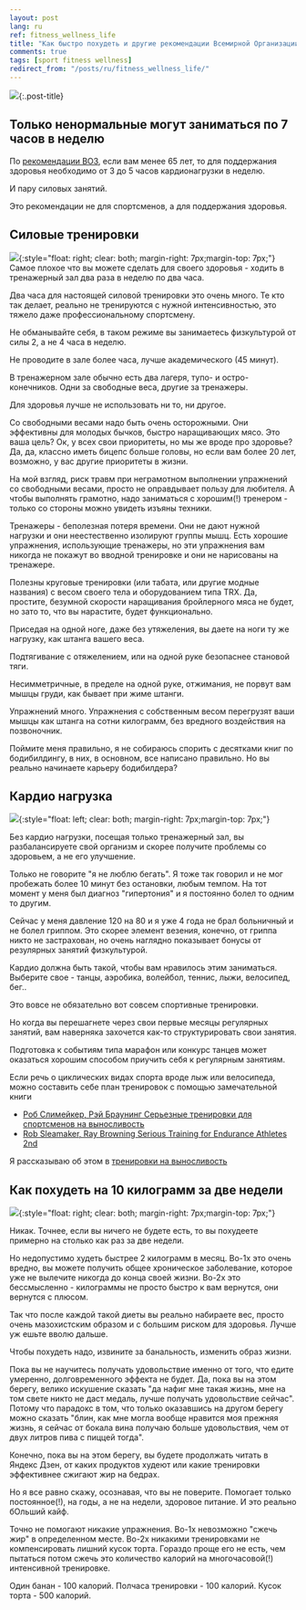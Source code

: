 ```yaml
---
layout: post
lang: ru
ref: fitness_wellness_life
title: "Как быстро похудеть и другие рекомендации Всемирной Организации Здравоохранения"
comments: true
tags: [sport fitness wellness]
redirect_from: "/posts/ru/fitness_wellness_life/"
---
```

![](/images/who-logo.png){:.post-title}

<style type="text/css">
  h2 {
    content: "";
    clear: both;
  }
</style>

## Только ненормальные могут заниматься по 7 часов в неделю

По [рекомендации ВОЗ](https://apps.who.int/iris/bitstream/handle/10665/44399/9789244599976_rus.pdf;jsessionid=9ECC70B1B448A161764E215F925FC9A5?sequence=3), 
если вам менее 65 лет, то для поддержания здоровья необходимо от 3 до 5 часов 
кардионагрузки в неделю. 

И пару силовых занятий.

Это рекомендации не для спортсменов, а для поддержания здоровья.

## Силовые тренировки

![](/images/515f88a583e67c7e6b217d375c660df2.png){:style="float: right; clear: both; margin-right: 7px;margin-top: 7px;"}
Самое плохое что вы можете сделать для своего здоровья - ходить в тренажерный зал
два раза в неделю по два часа. 

Два часа для настоящей силовой тренировки это очень много. 
Те кто так делает, реально не тренируются с нужной интенсивностью, это тяжело
даже профессиональному спортсмену. 

Не обманывайте себя, в таком режиме вы занимаетесь физкультурой 
от силы 2, а не 4 часа в неделю.

Не проводите в зале более часа, лучше академического (45 минут). 

В тренажерном зале обычно есть два лагеря, тупо- и остро-конечников.
Одни за свободные веса, другие за тренажеры.

Для здоровья лучше не использовать ни то, ни другое.

Со свободными весами надо быть очень осторожными. Они эффективны для молодых
бычков, быстро наращивающих мясо. Это ваша цель? Ок, у всех свои приоритеты,
но мы же вроде про здоровье? Да, да, классно иметь бицепс больше головы,
но если вам более 20 лет, возможно, у вас другие приоритеты в жизни.

На мой взгляд, риск травм при неграмотном выполнении упражнений со свободными
весами, просто не оправдывает пользу для любителя. А чтобы выполнять грамотно, надо 
заниматься с хорошим(!) тренером - только со стороны можно увидеть изъяны техники.
 
Тренажеры - беполезная потеря времени. Они не дают нужной нагрузки и они неестественно
изолируют группы мышц. Есть хорошие упражнения, использующие тренажеры,
но эти упражнения вам никогда не покажут во вводной тренировке и они не нарисованы
на тренажере.

Полезны круговые тренировки (или табата, или другие модные названия) с весом своего 
тела и оборудованием типа TRX.
Да, простите, безумной скорости наращивания бройлерного мяса не будет,
но зато то, что вы нарастите, будет функционально. 

Приседая на одной ноге, даже без утяжеления, вы даете на ноги
ту же нагрузку, как штанга вашего веса. 

Подтягивание с отяжелением, или на одной руке безопаснее становой тяги. 

Несимметричные, в пределе на одной руке, отжимания, не порвут вам мышцы
груди, как бывает при жиме штанги.
 
Упражнений много. Упражнения с собственным весом перегрузят ваши 
мышцы как штанга на сотни килограмм, без вредного воздействия на позвоночник.

Поймите меня правильно, я не собираюсь спорить с десятками книг по бодибилдингу,
в них, в основном, все написано правильно. Но вы реально начинаете карьеру
бодибилдера?

## Кардио нагрузка
![](/images/BoS4OdBxgyA.jpg){:style="float: left; clear: both; margin-right: 7px;margin-top: 7px;"}

Без кардио нагрузки, посещая только тренажерный зал, вы разбалансируете свой 
организм и скорее получите проблемы со здоровьем, а не его улучшение.

Только не говорите "я не люблю бегать". Я тоже так говорил и не мог пробежать 
более 10 минут без остановки, любым темпом. На тот момент у меня был диагноз
"гипертония" и я постоянно болел то одним то другим.

Сейчас у меня давление 120 на 80 и я уже 4 года не брал больничный и не болел 
гриппом. Это скорее элемент везения, конечно, от гриппа никто не застрахован,
но очень наглядно показывает бонусы от резулярных занятий физкультурой. 

Кардио должна быть такой, чтобы вам нравилось этим заниматься.
Выберите свое - танцы, аэробика, волейбол, теннис, лыжи, велосипед, бег..

Это вовсе не обязательно вот совсем спортивные тренировки. 

Но когда вы перешагнете через свои первые месяцы регулярных занятий, вам 
наверняка захочется как-то структурировать свои занятия.

Подготовка к событиям типа марафон или конкурс танцев может оказаться хорошим 
способом приучить себя к регулярным занятиям.

Если речь о циклических видах спорта вроде лыж или велосипеда, можно составить
себе план тренировок с помощью замечательной книги
* [Роб Слимейкер, Рэй Браунинг Серьезные тренировки для спортсменов на выносливость](https://www.ozon.ru/context/detail/id/142772738/)
* [Rob Sleamaker, Ray Browning Serious Training for Endurance Athletes 2nd](https://www.amazon.com/Serious-Training-Endurance-Athletes-2nd/dp/0873226445) 

Я рассказываю об этом в [тренировки на выносливость](/posts/ru/serious_training_endurance_athlets_rob_sleamaker_ray_browning.html) 

## Как похудеть на 10 килограмм за две недели

![](/images/xig6xM9KT.png){:style="float: right; clear: both; margin-right: 7px;margin-top: 7px;"}

Никак. Точнее, если вы ничего не будете есть, то вы похудеете примерно на столько
как раз за две недели.

Но недопустимо худеть быстрее 2 килограмм в месяц. Во-1х это очень вредно,
вы можете получить общее хроническое заболевание, которое уже не вылечите никогда
до конца своей жизни. Во-2х это бессмысленно - килограммы не просто
быстро к вам вернутся, они вернутся с плюсом. 

Так что после каждой такой диеты вы реально набираете вес, просто очень 
мазохистским образом и с большим риском для здоровья. 
Лучше уж ешьте вволю дальше.

Чтобы похудеть надо, извините за банальность, изменить образ жизни.

Пока вы не научитесь получать удовольствие именно от того, что едите умеренно,
долговременного эффекта не будет. Да, пока вы на этом берегу, велико искушение
сказать "да нафиг мне такая жизнь, мне на том свете никто не даст медаль,
лучше получать удовольствие сейчас". Потому что парадокс в том, что только 
оказавшись на другом берегу можно сказать "блин, как мне могла вообще
нравится моя прежняя жизнь, я сейчас от бокала вина получаю больше удовольствия,
чем от двух литров пива с пиццей тогда".
 
Конечно, пока вы на этом берегу, вы будете продолжать читать в Яндекс Дзен, от каких
продуктов худеют или какие тренировки эффективнее сжигают жир на бедрах.

Но я все равно скажу, осознавая, что вы не поверите. Помогает только постоянное(!), 
на годы, а не на недели, здоровое питание. И это реально бОльший кайф. 

Точно не помогают никакие упражнения. Во-1х невозможно "сжечь жир" в определенном месте.
Во-2х никакими тренировками не компенсировать лишний кусок торта. Гораздо проще
его не есть, чем пытаться потом сжечь это количество калорий на многочасовой(!)
интенсивной тренировке.

Один банан - 100 калорий. Полчаса тренировки - 100 калорий. 
Кусок торта - 500 калорий.
